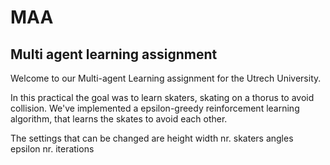 # MAA
## Multi agent learning assignment

Welcome to our Multi-agent Learning assignment for the Utrech University.

In this practical the goal was to learn skaters, skating on a thorus to avoid collision.
We've implemented a epsilon-greedy reinforcement learning algorithm, that learns the skates to avoid each other.

The settings that can be changed are 
height
width
nr. skaters
angles
epsilon
nr. iterations
